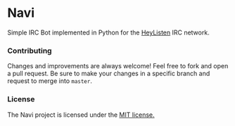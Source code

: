 # Navi
Simple IRC Bot implemented in Python for the [HeyListen](http://heylisten.net/chat) IRC network.

### Contributing
Changes and improvements are always welcome! Feel free to fork and open a pull request. Be sure to make your changes in a specific branch and request to merge into `master`.

### License
The Navi project is licensed under the [MIT license.](https://github.com/Thandruil/navi/blob/master/LICENSE.txt)
